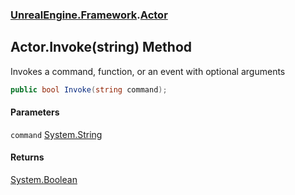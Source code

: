 ### [UnrealEngine.Framework](UnrealEngine_Framework.md 'UnrealEngine.Framework').[Actor](Actor.md 'UnrealEngine.Framework.Actor')
## Actor.Invoke(string) Method
Invokes a command, function, or an event with optional arguments  
```csharp
public bool Invoke(string command);
```
#### Parameters
<a name='UnrealEngine_Framework_Actor_Invoke(string)_command'></a>
`command` [System.String](https://docs.microsoft.com/en-us/dotnet/api/System.String 'System.String')  
  
#### Returns
[System.Boolean](https://docs.microsoft.com/en-us/dotnet/api/System.Boolean 'System.Boolean')  
